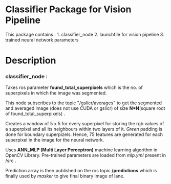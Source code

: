 # Classifier Package for Vision Pipeline
This package contains : 
	1. classifier_node
	2. launchfile for vision pipeline
	3. trained neural network parameters

# Description
### classifier_node :
Takes ros parameter **found_total_superpixels** which is the no. of superpixels in which the image was segmented. 

This node subscribes to the topic "/gslicr/averages" to get the segmented and averaged image (does not use CUDA or gslicr) of size **N\*N**(square root of found_total_superpixels) .

Creates a window of 5 x 5 for every superpixel for storing the rgb values of a superpixel and all its neighbours within two layers of it. *Green* padding is done for boundary superpizels. Hence, 75 features are generated for each superpixel in the image for the neural network.

Uses **ANN_MLP (Multi Layer Perceptron)** machine learning algorithm in OpenCV Library. Pre-trained parameters are loaded from *mlp.yml* present in /src . 

Prediction array is then published on the ros topic **/predictions** which is finally used by *masker* to give final binary image of lane.
